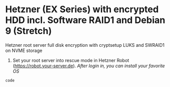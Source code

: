 # Hetzner (EX Series) with encrypted HDD incl. Software RAID1 and Debian 9 (Stretch)
Hetzner root server full disk encryption with cryptsetup LUKS and SWRAID1 on NVME storage

1. Set your root server into rescue mode in Hetzner Robot (https://robot.your-server.de).
*After login in, you can install your favorite OS*

`code`

